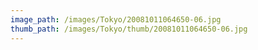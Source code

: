 ```yaml
---
image_path: /images/Tokyo/20081011064650-06.jpg
thumb_path: /images/Tokyo/thumb/20081011064650-06.jpg
---
```

